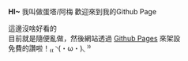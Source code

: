 <!---
dantaaa/dantaaa is a ✨ special ✨ repository because its `README.md` (this file) appears on your GitHub profile.
You can click the Preview link to take a look at your changes.
--->
**HI~** 我叫做蛋塔/阿梅 歡迎來到我的Github Page<br />

這邊沒啥好看的<br />
目前就是隨便亂做，然後網站透過 [Github Pages](https://pages.github.com/) 來架設<br />
免費的讚啦！₍₍ ◝(・ω・)◟ ⁾⁾<br />
